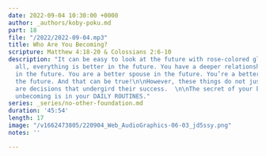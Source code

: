 ```yaml
---
date: 2022-09-04 10:30:00 +0000
author: _authors/koby-poku.md
part: 18
file: "/2022/2022-09-04.mp3"
title: Who Are You Becoming?
scripture: Matthew 4:18-20 & Colossians 2:6-10
description: "It can be easy to look at the future with rose-colored glasses. After
  all, everything is better in the future. You have a deeper relationship with God
  in the future. You are a better spouse in the future. You’re a better parent in
  the future. And that can be true!\n\nHowever, these things do not just happen. There
  are decisions that undergird their success.  \n\nThe secret of your becoming or
  unbecoming is in your DAILY ROUTINES."
series: _series/no-other-foundation.md
duration: '45:54'
length: 17
image: "/v1662473805/220904_Web_AudioGraphics-06-03_jd5ssy.png"
notes: ''

---
```

